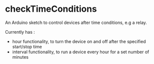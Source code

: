 # checkTimeConditions

An Arduino sketch to control devices after time conditions, e.g a relay.

Currently has : 
- hour functionality, to turn the device on and off after the specified start/stop time
- interval functionality, to run a device every hour for a set number of minutes
